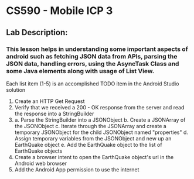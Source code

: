 # CS590 - Mobile ICP 3

## Lab Description:

### This lesson helps in understanding some important aspects of android such as fetching JSON data from APIs, parsing the JSON data, handling errors, using the AsyncTask Class and some Java elements along with usage of List View.

Each list item (1-5) is an accomplished TODO item in the Android Studio solution

1.  Create an HTTP Get Request
2.  Verify that we received a 200 - OK response from the server and read the response into a StringBuilder
3.  a.	Parse the StringBuilder into a JSONObject
	b.	Create a JSONArray of the JSONObject
	c.  Iterate through the JSONArray and create a temporary JSONObject for the child JSONObject named "properties"
	d.  Assign temporary variables from the JSONObject and new up an EarthQuake object
	e.  Add the EarthQuake object to the list of EarthQuake objects
4.	Create a browser intent to open the EarthQuake object's url in the Android web browser
5.  Add the Android App permission to use the internet

